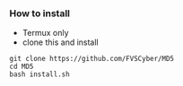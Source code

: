 ### How to install
 - Termux only 
 - clone this and install
```
git clone https://github.com/FVSCyber/MD5
cd MD5
bash install.sh
```
